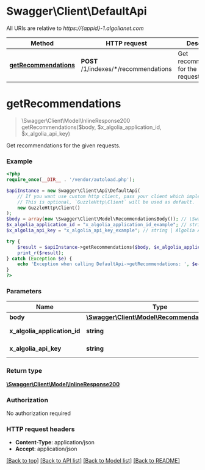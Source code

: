 # Swagger\Client\DefaultApi

All URIs are relative to *https://{appid}-1.algolianet.com*

Method | HTTP request | Description
------------- | ------------- | -------------
[**getRecommendations**](DefaultApi.md#getrecommendations) | **POST** /1/indexes/*/recommendations | Get recommendations for the given requests.

# **getRecommendations**
> \Swagger\Client\Model\InlineResponse200 getRecommendations($body, $x_algolia_application_id, $x_algolia_api_key)

Get recommendations for the given requests.

### Example
```php
<?php
require_once(__DIR__ . '/vendor/autoload.php');

$apiInstance = new Swagger\Client\Api\DefaultApi(
    // If you want use custom http client, pass your client which implements `GuzzleHttp\ClientInterface`.
    // This is optional, `GuzzleHttp\Client` will be used as default.
    new GuzzleHttp\Client()
);
$body = array(new \Swagger\Client\Model\RecommendationsBody()); // \Swagger\Client\Model\RecommendationsBody[] | 
$x_algolia_application_id = "x_algolia_application_id_example"; // string | Algolia appID
$x_algolia_api_key = "x_algolia_api_key_example"; // string | Algolia API key

try {
    $result = $apiInstance->getRecommendations($body, $x_algolia_application_id, $x_algolia_api_key);
    print_r($result);
} catch (Exception $e) {
    echo 'Exception when calling DefaultApi->getRecommendations: ', $e->getMessage(), PHP_EOL;
}
?>
```

### Parameters

Name | Type | Description  | Notes
------------- | ------------- | ------------- | -------------
 **body** | [**\Swagger\Client\Model\RecommendationsBody[]**](../Model/RecommendationsBody.md)|  |
 **x_algolia_application_id** | **string**| Algolia appID | [optional]
 **x_algolia_api_key** | **string**| Algolia API key | [optional]

### Return type

[**\Swagger\Client\Model\InlineResponse200**](../Model/InlineResponse200.md)

### Authorization

No authorization required

### HTTP request headers

 - **Content-Type**: application/json
 - **Accept**: application/json

[[Back to top]](#) [[Back to API list]](../../README.md#documentation-for-api-endpoints) [[Back to Model list]](../../README.md#documentation-for-models) [[Back to README]](../../README.md)

